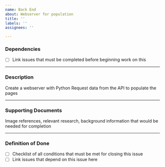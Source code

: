 ```yaml
---
name: Back End
about: Webserver for population
title: ''
labels: ''
assignees: ''

---
```


### Dependencies
- [ ] Link issues that must be completed before beginning work on this

***

### Description
Create a webserver with Python
Request data from the API to populate the pages

***

### Supporting Documents
Image references, relevant research, background information that would be needed for completion

***

### Definition of Done
- [ ] Checklist of all conditions that must be met for closing this issue
- [ ] Link issues that depend on this issue here